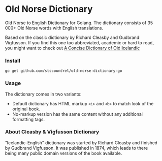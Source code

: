 # Old Norse Dictionary

Old Norse to English Dictionary for Golang. The dictionary consists of 35 000+ Old Norse words with English translations.

Based on the classic dictionary by Richard Cleasby and Gudbrand Vigfusson. If you find this one too abbreviated, academic or hard to read, you might want to check out [A Concise Dictionary of Old Icelandic](https://github.com/stscoundrel/old-icelandic-dictionary-go)

### Install

`go get github.com/stscoundrel/old-norse-dictionary-go`

### Usage

The dictionary comes in two variants:
- Default dictionary has HTML markup `<i>` and `<b>` to match look of the original book.
- No-markup version has the same content without any additional formatting tags.

### About Cleasby & Vigfusson Dictionary

"Icelandic-English" dictionary was started by Richard Cleasby and finished by Gudbrand Vigfusson. It was published in 1874, which leads to there being many public domain versions of the book available.
